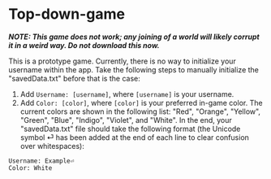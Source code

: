 # Top-down-game

___NOTE: This game does not work; any joining of a world will likely corrupt it in a weird way. Do not download this now.___  
  
This is a prototype game. Currently, there is no way to initialize your username within the app. Take the following steps to manually initialize the "savedData.txt" before that is the case:
1. Add `Username: [username]`, where `[username]` is your username.
2. Add `Color: [color]`, where `[color]` is your preferred in-game color. The current colors are shown in the following list: "Red", "Orange", "Yellow", "Green", "Blue", "Indigo", "Violet", and "White".
In the end, your "savedData.txt" file should take the following format (the Unicode symbol ⏎ has been added at the end of each line to clear confusion over whitespaces):
```
Username: Example⏎
Color: White
```
